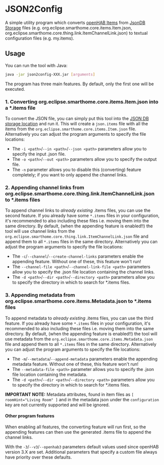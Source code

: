 # JSON2Config

A simple utility program which converts [openHAB Items](https://www.openhab.org/docs/configuration/items.html)
from [JsonDB Storage](https://www.openhab.org/docs/administration/jsondb.html) files (e.g.
org.eclipse.smarthome.core.items.Item.json, org.eclipse.smarthome.core.thing.link.ItemChannelLink.json) to textual
configuration files (e.g. my.items).

## Usage

You can run the tool with Java:

```bash
java -jar json2config-XXX.jar [arguments]
```

The program has three main features. By default, only the first one will be executed.

### 1. Converting org.eclipse.smarthome.core.items.Item.json into a *.items file

To convert the JSON file, you can simply put this tool into
the [JSON DB storage location](https://www.openhab.org/docs/administration/jsondb.html#storage-location) and run it.
This will create a `json.items` file with all the items from the `org.eclipse.smarthome.core.items.Item.json` file.
Alternatively you can adjust the program arguments to specify the file locations:

- The `-i <path>`/`--in <path>`/`--json <path>` parameters allow you to specify the input .json file.
- The `-o <path>`/`--out <path>` parameters allow you to specify the output file.
- The `-n` parameter allows you to disable this (converting) feature completely; if you want to only append the channel
  links.

### 2. Appending channel links from org.eclipse.smarthome.core.thing.link.ItemChannelLink.json to *.items files

To append channel links to *already existing* .items files, you can use the second feature. If you already have
some `*.items` files in your configuration, it's recommended to also including these files i.e. moving them into the
same directory. By default, (when the appending feature is enabled!!) the tool will use channel links from
the `org.eclipse.smarthome.core.thing.link.ItemChannelLink.json` file and append them to all `*.items` files in the same
directory. Alternatively you can adjust the program arguments to specify the file locations:

- The `-c`/`--channel`/`--create-channel-links` parameters enable the appending feature. Without one of these, this
  feature won't run!
- The `--channel-file <path>`/`--channel-link-file <path>` parameters allow you to specify the .json file location
  containing the channel links.
- The `-d <path>`/`--dir <path>`/`--directory <path>` parameters allow you to specify the directory in which to search
  for *.items files.

### 3. Appending metadata from org.eclipse.smarthome.core.items.Metadata.json to *.items files

To append metadata to *already existing* .items files, you can use the third feature. If you already have some `*.items`
files in your configuration, it's recommended to also including these files i.e. moving them into the same directory. By
default, (when the appending feature is enabled!!) the tool will use metadata from
the `org.eclipse.smarthome.core.items.Metadata.json` file and append them to all `*.items` files in the same directory.
Alternatively you can adjust the program arguments to specify the file locations:

- The `-m`/`--metadata`/`--append-metadata` parameters enable the appending metadata feature. Without one of these, this
  feature won't run!
- The `--metadata-file <path>` parameter allows you to specify the .json file location containing the metadata.
- The `-d <path>`/`--dir <path>`/`--directory <path>` parameters allow you to specify the directory in which to search
  for *.items files.

**IMPORTANT NOTE:** Metadata attributes, found in item files as `[ roomHint="Living Room" ]` and in the metadata json
under the `configuration` key are not currently supported and will be ignored.

#### Other program features

When enabling all features, the converting feature will run first, so the appending features can then use the generated
.items file to append the channel links.

With the `-3`/`--v3`/`--openhab3` parameters default values used since openHAB version 3.X are set. Additional
parameters that specify a custom file always have priority over these defaults.
